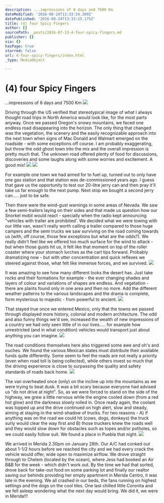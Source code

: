 ```yaml
---
description: ...impressions of 8 days and 7500 Km
dateModified: '2016-08-24T13:33:24.309Z'
datePublished: '2016-08-24T13:33:25.175Z'
title: (4) four Spicy Fingers
author: []
sourcePath: _posts/2016-07-13-4-four-spicy-fingers.md
publisher: {}
via: {}
hasPage: true
starred: false
url: 4-four-spicy-fingers/index.html
_type: MediaObject

---
```

# (4) four Spicy Fingers

...impressions of 8 days and 7500 Km
![](https://the-grid-user-content.s3-us-west-2.amazonaws.com/f104bc6f-57ee-4279-a9c6-4a5b271d1c6a.png)

Driving through the US verified that stereotypical image of what I always thought road trips in North America would look like, for the most parts anyway. Once we passed Oregon's snowy mountains, we faced one endless road disappearing into the horizon. The only thing that changed was the vegetation, the scenery and the easily recognizable approach into the next town when signs of Mac Donald and Walmart emerged on the roadside - with some exceptions off course. I am probably exaggerating, but throw the odd ghost town into the mix and the overall impression is pretty much that. The unknown road offered plenty of food for discussions, discoveries and some laughs along with some worries and excitement. A good mix!
![](https://the-grid-user-content.s3-us-west-2.amazonaws.com/21c788d9-2efd-48db-aa76-884af4d08c7c.jpg)
![](https://the-grid-user-content.s3-us-west-2.amazonaws.com/7bf1baa9-2fb1-49cd-9f91-c811e11b538d.jpg)

For example one town we had aimed for to fuel up, turned out to only have one gas station and that station was de-commissioned years ago. I guess that gave us the opportunity to test our 20-litre jerry can and then pray it'll take us far enough to the next pump. Next stop we bought a second jerry can..... just to be safe.

Then there were the wind-gust warnings in some areas of Nevada. We saw a few semi-trailers laying on their sides and that made us question how our Snorkel mobil would react - specially when the radio kept announcing "vehicles with trailer are prohibited'. We decided what we were towing with our little van, wasn't really worth calling a trailer compared to those huge campers and the semi trucks we saw surviving on the road coming towards us (with, off course, those few exceptions but what are the odds?). We really didn't feel like we offered too much surface for the wind to attack - but when those gusts hit us, it felt like that moment on top of the roller coaster where your stomach lurches as the cart tips forward. Probably dramatizing now - but with utter concentration and quick reflexes we steered against those, what felt like immense forces, and we survived.
![](https://s3-us-west-2.amazonaws.com/the-grid-img/p/cc3e2eec672a04d4a98e28cf15b47a3075da62c9.jpg)

It was amazing to see how many different looks the desert has. Just take rocks and their formations for example - the ever changing shades and layers of colour and variations of shapes are endless. And vegetation - there are plants found only in one area and then no more. Add the different weather patterns to the various landscapes and the drama is complete, form mysterious to majestic - from powerful to ancient.
![](https://the-grid-user-content.s3-us-west-2.amazonaws.com/a94a99d1-d556-4308-a077-0f14d3455776.jpg)

That stayed true once we entered Mexico, only that the towns we passed through displayed more history, colonial and modern architecture. The odd and also funny things we'd see, increased the wealth of new impressions of a country we had only seen little of in our lives..... for example how unrestricted (and in what condition) vehicles would transport just about anything you can imagine.
![](https://the-grid-user-content.s3-us-west-2.amazonaws.com/b5063a8f-3478-4f02-bc01-0d8352bb82d4.jpg)

The road conditions themselves here also triggered some awe and oh's and ouches. We found the various Mexican states must distribute their available funds quite differently. Some seem to feel the roads are not really a priority (even when road toll is being collected), while others invest so much that the driving experience is close to surpassing the quality and safety standards of roads back home.
![](https://the-grid-user-content.s3-us-west-2.amazonaws.com/0ecb8e04-4a71-42e2-a4a3-cb4f6e019071.jpg)

The van overheated once (only) on the incline up into the mountains as we were trying to beat dusk. It was a bit scary because everyone had advised us "do not drive at night". So, as we were forced to stand on the side of the highway, we grew a little nervous while the engine cooled down (from a red hot glow) and the darkness slowly rolled in. Once ready again, the coolant was topped up and the drive continued on high alert, slow and steady, aiming at staying in the wind-shadow of trucks. For two reasons - A) if anything was on the road we could hit (cows, dogs, donkeys) the truck surly would clear the way first and B) those truckers knew the roads well and they would slow down for obstacles such as topes and/or potholes, so we could easily follow suit. We found a place in Puebla that night.
![](https://the-grid-user-content.s3-us-west-2.amazonaws.com/e119bc90-e32f-417c-b641-5219296f3496.jpg)

We arrived in Merida 2.30pm on January 28th. Our A/C had conked out about 1-1/2 hours before we reached the city and we had every crack the vehicle would offer, wide open to maximize airflow. We drove straight through to Chelem (located by the ocean), where Jess had booked an Air B&B for the week - which didn't work out. By the time we had that sorted, drove back for take-out food on some parking lot and finally our realtor saving our behinds providing her empty apartment in Merida Centro, it was late in the evening. We all crashed in our beds, the fans running on highest settings and the dogs on the cool tiles. One last chilled little Coronita and we fell asleep wondering what the next day would bring. We did it, we were in Merida!!!